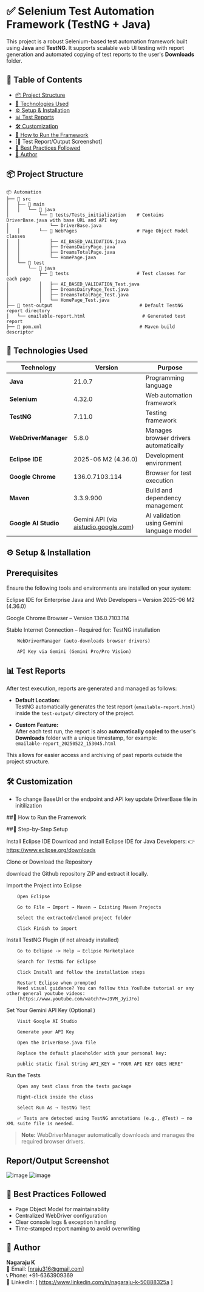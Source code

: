 # ✅ Selenium Test Automation Framework (TestNG + Java)

This project is a robust Selenium-based test automation framework built using **Java** and **TestNG**. It supports scalable web UI testing with report generation and automated copying of test reports to the user's **Downloads** folder.


## 📌 Table of Contents

* [📦 Project Structure](#-project-structure)
* [🧰 Technologies Used](#-technologies-used)
* [⚙️ Setup & Installation](#️-setup--installation)
*  [📊 Test Reports](#-test-reports)
* [🛠️ Customization](#️-customization)
*  [🧪 How to Run the Framework](#-how-to-run-the-framework)
* [🧪 Test Report/Output Screenshot]
* [📌 Best Practices Followed](#-best-practices-followed)
* [👤 Author](#-author)


## 📦 Project Structure

```
📦 Automation
├── 📂 src
│   ├── 📂 main
│   │   └── 📂 java
│           └── 📂 tests/Tests_initialization    # Contains DriverBase.java with base URL and API key
│               └── DriverBase.java
│   │       └── 📂 WebPages                      # Page Object Model classes
│   │           ├── AI_BASED_VALIDATION.java
│   │           ├── DreamsDairyPage.java
│   │           ├── DreamsTotalPage.java
│   │           └── HomePage.java
│   └── 📂 test
│       └── 📂 java
│           ├── 📂 tests                         # Test classes for each page
│           │   ├── AI_BASED_VALIDATION_Test.java
│           │   ├── DreamsDairyPage_Test.java
│           │   ├── DreamsTotalPage_Test.java
│           │   └── HomePage_Test.java
├── 📂 test-output                                # Default TestNG report directory
│   └── emailable-report.html                     # Generated test report
├── 📄 pom.xml                                    # Maven build descriptor

```

## 🧰 Technologies Used

| Technology           | Version                                                                        | Purpose                                    |
| -------------------- | ------------------------------------------------------------------------------ | ------------------------------------------ |
| **Java**             | 21.0.7                                                                         | Programming language                       |
| **Selenium**         | 4.32.0                                                                         | Web automation framework                   |
| **TestNG**           | 7.11.0                                                                         | Testing framework                          |
| **WebDriverManager** | 5.8.0                                                                          | Manages browser drivers automatically      |
| **Eclipse IDE**      | 2025-06 M2 (4.36.0)                                                            | Development environment                    |
| **Google Chrome**    | 136.0.7103.114                                                                 | Browser for test execution                 |
| **Maven**            | 3.3.9.900                                                                      | Build and dependency management            |
| **Google AI Studio** | Gemini API (via [aistudio.google.com](https://aistudio.google.com/app/apikey)) | AI validation using Gemini language model  |


## ⚙️  Setup & Installation

## Prerequisites

Ensure the following tools and environments are installed on your system:

Eclipse IDE for Enterprise Java and Web Developers – Version 2025-06 M2 (4.36.0)

Google Chrome Browser – Version 136.0.7103.114

Stable Internet Connection –
Required for:
        TestNG installation

        WebDriverManager (auto-downloads browser drivers)
        
        API Key via Gemini (Gemini Pro/Pro Vision)



## 📊  Test Reports

After test execution, reports are generated and managed as follows:

- **Default Location:**  
  TestNG automatically generates the test report (`emailable-report.html`) inside the `test-output/` directory of the project.

- **Custom Feature:**  
  After each test run, the report is also **automatically copied** to the user's **Downloads** folder with a unique timestamp, for example:  
  `emailable-report_20250522_153045.html`

This allows for easier access and archiving of past reports outside the project structure.


## 🛠️  Customization

* To change BaseUrl or the endpoint and API key update DriverBase file in initilization


##🧪  How to Run the Framework

##🔧  Step-by-Step Setup

Install Eclipse IDE
Download and install Eclipse IDE for Java Developers:
👉 https://www.eclipse.org/downloads

Clone or Download the Repository

download the Github repository ZIP and extract it locally.

Import the Project into Eclipse

        Open Eclipse
        
        Go to File → Import → Maven → Existing Maven Projects
        
        Select the extracted/cloned project folder
        
        Click Finish to import

Install TestNG Plugin (if not already installed)
        
        Go to Eclipse -> Help → Eclipse Marketplace
        
        Search for TestNG for Eclipse
        
        Click Install and follow the installation steps
        
        Restart Eclipse when prompted
        Need visual guidance? You can follow this YouTube tutorial or any other general youtube videos:
        [https://www.youtube.com/watch?v=J9VM_JyiJFo]

Set Your Gemini API Key (Optional )

        Visit Google AI Studio
        
        Generate your API Key
        
        Open the DriverBase.java file
        
        Replace the default placeholder with your personal key:
        
        public static final String API_KEY = "YOUR API KEY GOES HERE"

Run the Tests

        Open any test class from the tests package
        
        Right-click inside the class
        
        Select Run As → TestNG Test
        
        ✅ Tests are detected using TestNG annotations (e.g., @Test) — no XML suite file is needed.

> **Note:** WebDriverManager automatically downloads and manages the required browser drivers.

## Report/Output Screenshot

![image](https://github.com/user-attachments/assets/5160bfbd-4a2e-44fc-ae66-e57d8ae9d364)
![image](https://github.com/user-attachments/assets/fde3f83b-dea3-4c8e-96d3-b7224f03c83b)

## 📌 Best Practices Followed

* Page Object Model for maintainability
* Centralized WebDriver configuration
* Clear console logs & exception handling
* Time-stamped report naming to avoid overwriting

## 👤 Author

**Nagaraju K**  
📧 Email: [nraju316@gmail.com]  
📞 Phone: +91-6363909369  
💼 LinkedIn: [ https://www.linkedin.com/in/nagaraju-k-50888325a ]
